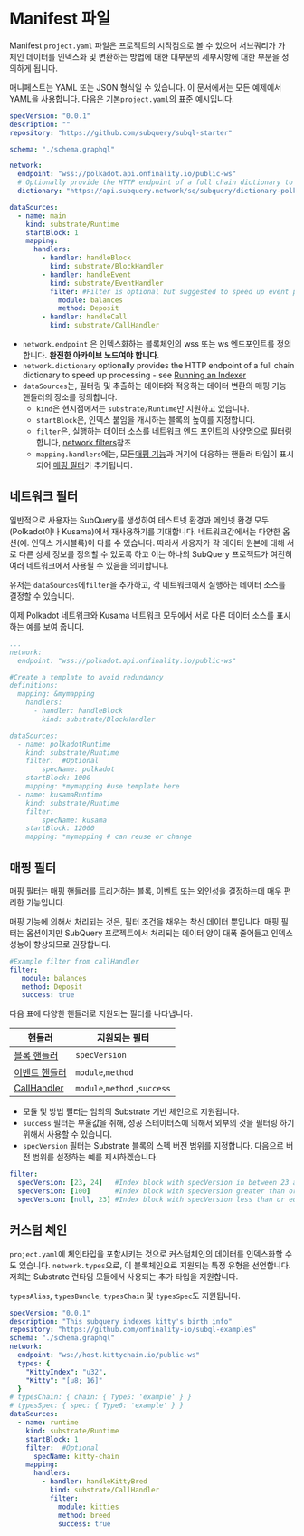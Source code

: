 # Manifest 파일

Manifest `project.yaml` 파일은 프로젝트의 시작점으로 볼 수 있으며 서브쿼리가 가 체인 데이터를 인덱스화 및 변환하는 방법에 대한 대부분의 세부사항에 대한 부분을 정의하게 됩니다.

매니페스트는 YAML 또는 JSON 형식일 수 있습니다. 이 문서에서는 모든 예제에서 YAML을 사용합니다. 다음은 기본`project.yaml`의 표준 예시입니다.

``` yml
specVersion: "0.0.1"
description: ""
repository: "https://github.com/subquery/subql-starter"

schema: "./schema.graphql"

network:
  endpoint: "wss://polkadot.api.onfinality.io/public-ws"
  # Optionally provide the HTTP endpoint of a full chain dictionary to speed up processing
  dictionary: "https://api.subquery.network/sq/subquery/dictionary-polkadot"

dataSources:
  - name: main
    kind: substrate/Runtime
    startBlock: 1
    mapping:
      handlers:
        - handler: handleBlock
          kind: substrate/BlockHandler
        - handler: handleEvent
          kind: substrate/EventHandler
          filter: #Filter is optional but suggested to speed up event processing
            module: balances
            method: Deposit
        - handler: handleCall
          kind: substrate/CallHandler
```

- `network.endpoint` 은 인덱스화하는 블록체인의 wss 또는 ws 엔드포인트를 정의합니다. **완전한 아카이브 노드여야 합니다**.
- `network.dictionary` optionally provides the HTTP endpoint of a full chain dictionary to speed up processing - see [Running an Indexer](../run/run.md#using-a-dictionary)
- `dataSources`는, 필터링 및 추출하는 데이터와 적용하는 데이터 변환의 매핑 기능 핸들러의 장소를 정의합니다.
  - `kind`은 현시점에서는 `substrate/Runtime`만 지원하고 있습니다.
  - `startBlock`은, 인덱스 붙임을 개시하는 블록의 높이를 지정합니다.
  - `filter`은, 실행하는 데이터 소스를 네트워크 엔드 포인트의 사양명으로 필터링 합니다, [network filters](#network-filters)참조
  - `mapping.handlers`에는, 모든[매핑 기능](./mapping.md)과 거기에 대응하는 핸들러 타입이 표시되어 [매핑 필터](#mapping-filters)가 추가됩니다.

## 네트워크 필터

일반적으로 사용자는 SubQuery를 생성하여 테스트넷 환경과 메인넷 환경 모두(Polkadot이나 Kusama)에서 재사용하기를 기대합니다. 네트워크간에서는 다양한 옵션(예. 인덱스 개시블록)이 다를 수 있습니다. 따라서 사용자가 각 데이터 원본에 대해 서로 다른 상세 정보를 정의할 수 있도록 하고 이는 하나의 SubQuery 프로젝트가 여전히 여러 네트워크에서 사용될 수 있음을 의미합니다.

유저는 `dataSources`에`filter`을 추가하고, 각 네트워크에서 실행하는 데이터 소스를 결정할 수 있습니다.

이제 Polkadot 네트워크와 Kusama 네트워크 모두에서 서로 다른 데이터 소스를 표시하는 예를 보여 줍니다.

```yaml
...
network:
  endpoint: "wss://polkadot.api.onfinality.io/public-ws"

#Create a template to avoid redundancy
definitions:
  mapping: &mymapping
    handlers:
      - handler: handleBlock
        kind: substrate/BlockHandler

dataSources:
  - name: polkadotRuntime
    kind: substrate/Runtime
    filter:  #Optional
        specName: polkadot
    startBlock: 1000
    mapping: *mymapping #use template here
  - name: kusamaRuntime
    kind: substrate/Runtime
    filter: 
        specName: kusama
    startBlock: 12000 
    mapping: *mymapping # can reuse or change
```

## 매핑 필터

매핑 필터는 매핑 핸들러를 트리거하는 블록, 이벤트 또는 외인성을 결정하는데 매우 편리한 기능입니다.

매핑 기능에 의해서 처리되는 것은, 필터 조건을 채우는 착신 데이터 뿐입니다. 매핑 필터는 옵션이지만 SubQuery 프로젝트에서 처리되는 데이터 양이 대폭 줄어들고 인덱스 성능이 향상되므로 권장합니다.

```yaml
#Example filter from callHandler
filter: 
   module: balances
   method: Deposit
   success: true
```

다음 표에 다양한 핸들러로 지원되는 필터를 나타냅니다.

| 핸들러                                      | 지원되는 필터                      |
| ---------------------------------------- | ---------------------------- |
| [블록 핸들러](./mapping.md#block-handler)     | `specVersion`                |
| [이벤트 핸들러](./mapping.md#event-handler)    | `module`,`method`            |
| [CallHandler](./mapping.md#call-handler) | `module`,`method` ,`success` |


-  모듈 및 방법 필터는 임의의 Substrate 기반 체인으로 지원됩니다.
- `success` 필터는 부울값을 취해, 성공 스테이터스에 의해서 외부의 것을 필터링 하기 위해서 사용할 수 있습니다.
- `specVersion` 필터는 Substrate 블록의 스펙 버전 범위를 지정합니다. 다음으로 버전 범위를 설정하는 예를 제시하겠습니다.

```yaml
filter:
  specVersion: [23, 24]   #Index block with specVersion in between 23 and 24 (inclusive).
  specVersion: [100]      #Index block with specVersion greater than or equal 100.
  specVersion: [null, 23] #Index block with specVersion less than or equal 23.
```

## 커스텀 체인

`project.yaml`에 체인타입을 포함시키는 것으로 커스텀체인의 데이터를 인덱스화할 수도 있습니다. `network.types`으로, 이 블록체인으로 지원되는 특정 유형을 선언합니다. 저희는 Substrate 런타임 모듈에서 사용되는 추가 타입을 지원합니다.

`typesAlias`, `typesBundle`, `typesChain` 및 `typesSpec`도 지원됩니다.

``` yml
specVersion: "0.0.1"
description: "This subquery indexes kitty's birth info"
repository: "https://github.com/onfinality-io/subql-examples"
schema: "./schema.graphql"
network:
  endpoint: "ws://host.kittychain.io/public-ws"
  types: {
    "KittyIndex": "u32",
    "Kitty": "[u8; 16]"
  }
# typesChain: { chain: { Type5: 'example' } }
# typesSpec: { spec: { Type6: 'example' } }
dataSources:
  - name: runtime
    kind: substrate/Runtime
    startBlock: 1
    filter:  #Optional
      specName: kitty-chain 
    mapping:
      handlers:
        - handler: handleKittyBred
          kind: substrate/CallHandler
          filter:
            module: kitties
            method: breed
            success: true
```
